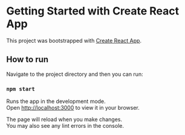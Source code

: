 # Getting Started with Create React App

This project was bootstrapped with [Create React App](https://github.com/facebook/create-react-app).

## How to run

Navigate to the project directory and then you can run:

### `npm start`

Runs the app in the development mode.\
Open [http://localhost:3000](http://localhost:3000) to view it in your browser.

The page will reload when you make changes.\
You may also see any lint errors in the console.
